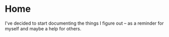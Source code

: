 # Home

I've decided to start documenting the things I figure out – as a reminder for myself and maybe a help for others.